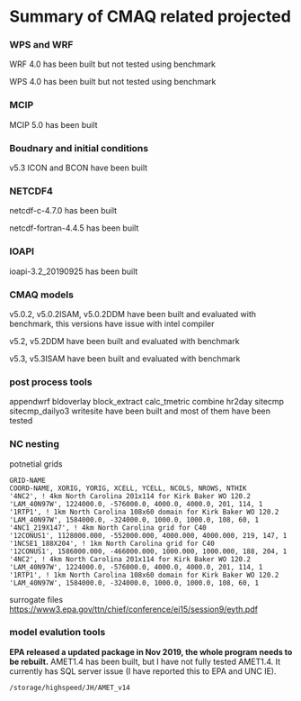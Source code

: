 # Summary of CMAQ related projected

### WPS and WRF
WRF 4.0 has been built but not tested using benchmark

WPS 4.0 has been built but not tested using benchmark
### MCIP
MCIP 5.0 has been built
### Boudnary and initial conditions
v5.3 ICON and BCON have been built
### NETCDF4
netcdf-c-4.7.0 has been built

netcdf-fortran-4.4.5 has been built
### IOAPI
ioapi-3.2_20190925 has been built
### CMAQ models
v5.0.2, v5.0.2ISAM, v5.0.2DDM have been built and evaluated with benchmark, this versions have issue with intel compiler 

v5.2, v5.2DDM  have been built and evaluated with benchmark

v5.3, v5.3ISAM have been built and evaluated with benchmark
### post process tools
appendwrf  bldoverlay  block_extract  calc_tmetric  combine  hr2day  sitecmp  sitecmp_dailyo3  writesite have been built and most of them have been tested

### NC nesting
potnetial grids
```
GRID-NAME
COORD-NAME, XORIG, YORIG, XCELL, YCELL, NCOLS, NROWS, NTHIK
'4NC2', ! 4km North Carolina 201x114 for Kirk Baker WO 120.2
'LAM_40N97W', 1224000.0, -576000.0, 4000.0, 4000.0, 201, 114, 1
'1RTP1', ! 1km North Carolina 108x60 domain for Kirk Baker WO 120.2
'LAM_40N97W', 1584000.0, -324000.0, 1000.0, 1000.0, 108, 60, 1
'4NC1_219X147', ! 4km North Carolina grid for C40
'12CONUS1', 1128000.000, -552000.000, 4000.000, 4000.000, 219, 147, 1
'1NCSE1_188X204', ! 1km North Carolina grid for C40
'12CONUS1', 1586000.000, -466000.000, 1000.000, 1000.000, 188, 204, 1
'4NC2', ! 4km North Carolina 201x114 for Kirk Baker WO 120.2
'LAM_40N97W', 1224000.0, -576000.0, 4000.0, 4000.0, 201, 114, 1
'1RTP1', ! 1km North Carolina 108x60 domain for Kirk Baker WO 120.2
'LAM_40N97W', 1584000.0, -324000.0, 1000.0, 1000.0, 108, 60, 1
```
surrogate files
https://www3.epa.gov/ttn/chief/conference/ei15/session9/eyth.pdf

### model evalution tools 
**EPA released a updated package in Nov 2019, the whole program needs to be rebuilt.** 
AMET1.4 has been built, but I have not fully tested AMET1.4. It currently has SQL server issue (I have reported this to EPA and UNC IE).
```
/storage/highspeed/JH/AMET_v14
```
